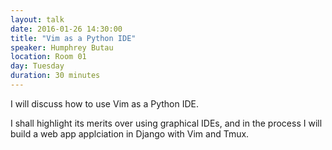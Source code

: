 ```yaml
---
layout: talk
date: 2016-01-26 14:30:00
title: "Vim as a Python IDE"
speaker: Humphrey Butau
location: Room 01
day: Tuesday
duration: 30 minutes
---
```


I will discuss how to use Vim as a Python IDE.

I shall highlight its merits over using graphical IDEs, and in the process I will build a web app
applciation in Django with Vim and Tmux.
